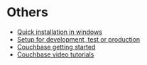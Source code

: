 # Others
* [Quick installation in windows](https://docs.couchbase.com/server/4.1/getting-started/installing.html)
* [Setup for development, test or production](https://docs.couchbase.com/server/4.1/install/init-setup.html)
* [Couchbase getting started](https://www.couchbase.com/get-started)
* [Couchbase video tutorials](https://learn.couchbase.com/store)